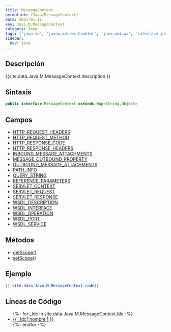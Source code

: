 ```yaml
---
title: MessageContext
permalink: /Java/MessageContext/
date: 2021-01-11
key: Java.M.MessageContext
category: Java
tags: ['java se', 'javax.xml.ws.handler', 'java.xml.ws', 'interface java', 'Java 1.6', 'JAX-WS 2.0']
sidebar: 
  nav: java
---
```


## Descripción
{{site.data.Java.M.MessageContext.description }}

## Sintaxis
~~~java
public interface MessageContext extends Map<String,Object>
~~~

## Campos
* [HTTP_REQUEST_HEADERS](/Java/MessageContext/HTTP_REQUEST_HEADERS)
* [HTTP_REQUEST_METHOD](/Java/MessageContext/HTTP_REQUEST_METHOD)
* [HTTP_RESPONSE_CODE](/Java/MessageContext/HTTP_RESPONSE_CODE)
* [HTTP_RESPONSE_HEADERS](/Java/MessageContext/HTTP_RESPONSE_HEADERS)
* [INBOUND_MESSAGE_ATTACHMENTS](/Java/MessageContext/INBOUND_MESSAGE_ATTACHMENTS)
* [MESSAGE_OUTBOUND_PROPERTY](/Java/MessageContext/MESSAGE_OUTBOUND_PROPERTY)
* [OUTBOUND_MESSAGE_ATTACHMENTS](/Java/MessageContext/OUTBOUND_MESSAGE_ATTACHMENTS)
* [PATH_INFO](/Java/MessageContext/PATH_INFO)
* [QUERY_STRING](/Java/MessageContext/QUERY_STRING)
* [REFERENCE_PARAMETERS](/Java/MessageContext/REFERENCE_PARAMETERS)
* [SERVLET_CONTEXT](/Java/MessageContext/SERVLET_CONTEXT)
* [SERVLET_REQUEST](/Java/MessageContext/SERVLET_REQUEST)
* [SERVLET_RESPONSE](/Java/MessageContext/SERVLET_RESPONSE)
* [WSDL_DESCRIPTION](/Java/MessageContext/WSDL_DESCRIPTION)
* [WSDL_INTERFACE](/Java/MessageContext/WSDL_INTERFACE)
* [WSDL_OPERATION](/Java/MessageContext/WSDL_OPERATION)
* [WSDL_PORT](/Java/MessageContext/WSDL_PORT)
* [WSDL_SERVICE](/Java/MessageContext/WSDL_SERVICE)

## Métodos
* [getScope()](/Java/MessageContext/getScope)
* [setScope()](/Java/MessageContext/setScope)

## Ejemplo
~~~java
{{ site.data.Java.M.MessageContext.code}}
~~~

## Líneas de Código
<ul>
{%- for _ldc in site.data.Java.M.MessageContext.ldc -%}
   <li>
       <a href="{{_ldc['url'] }}">{{ _ldc['nombre'] }}</a>
   </li>
{%- endfor -%}
</ul>
